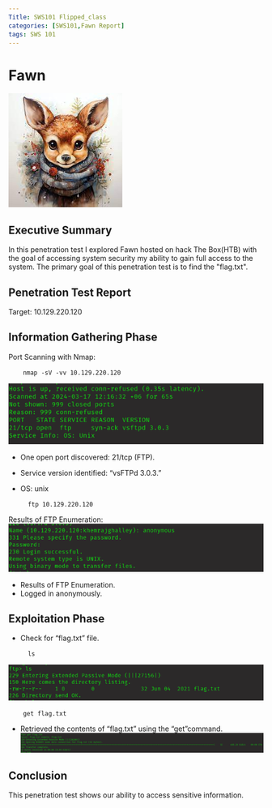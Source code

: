 ```yaml
---
Title: SWS101 Flipped_class
categories: [SWS101,Fawn Report]
tags: SWS 101
---
```


# Fawn 
![Fawn](/assets/img/fawn.jpeg)

## Executive Summary
In this penetration test I explored Fawn hosted on hack The Box(HTB) with the goal of accessing system security my ability to gain full access to the system. The primary goal of this penetration test is to find the "flag.txt".
## Penetration Test Report
Target: 10.129.220.120

## Information Gathering Phase
Port Scanning with Nmap:


        nmap -sV -vv 10.129.220.120


![check flag](/assets/img/nmap.png)

* One open port discovered: 21/tcp (FTP).
* Service version identified: “vsFTPd 3.0.3.”
* OS: unix


        ftp 10.129.220.120

Results of FTP Enumeration:
![check flag](/assets/img/login.png)

* Results of FTP Enumeration.
* Logged in anonymously.

## Exploitation Phase
* Check for “flag.txt” file.

        ls


![check flag](/assets/img/checkflag.png)

        get flag.txt


* Retrieved the contents of “flag.txt” using the “get”command.
![get flag](/assets/img/get.png)

## Conclusion
This penetration test shows our ability to access sensitive information.


